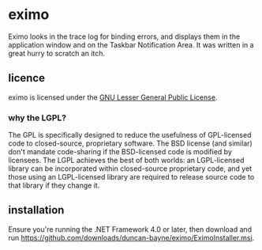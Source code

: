 eximo
=====
Eximo looks in the trace log for binding errors, and displays them in the application window and on the Taskbar Notification Area. It was written in a great hurry to scratch an itch.

licence
-------
eximo is licensed under the [GNU Lesser General Public License](http://www.gnu.org/licenses/lgpl.html).

### why the LGPL?
The GPL is specifically designed to reduce the usefulness of GPL-licensed code to closed-source, proprietary software. The BSD license (and similar) don't mandate code-sharing if the BSD-licensed code is modified by licensees. The LGPL achieves the best of both worlds: an LGPL-licensed library can be incorporated within closed-source proprietary code, and yet those using an LGPL-licensed library are required to release source code to that library if they change it.

installation
------------
Ensure you're running the .NET Framework 4.0 or later, then download and run https://github.com/downloads/duncan-bayne/eximo/EximoInstaller.msi.
